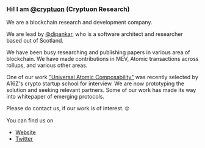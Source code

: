 ### Hi! I am [@cryptuon](https://twitter.com/cryptuon) (Cryptuon Research)

We are a blockchain research and development company. 

We are lead by [@dipankar](https://github.com/dipankar), who is a software architect and researcher based out of Scotland. 

We have been busy researching and publishing papers in various area of blockchain. We have made contributions in MEV, Atomic transactions across rollups, and various other areas.

One of our work ["Universal Atomic Composability"](https://github.com/cryptuon/tesseract-paper) was recently selected by A16Z's crypto startup school for interview. We are now prototyping the solution and seeking relevant partners. Some of our work has made its way into whitepaper of emerging protocols. 

Please do contact us, if our work is of interest. 🤓

You can find us on
 * [Website](https://cryptuon.com)
 * [Twitter](https://twitter.com/cryptuon)
